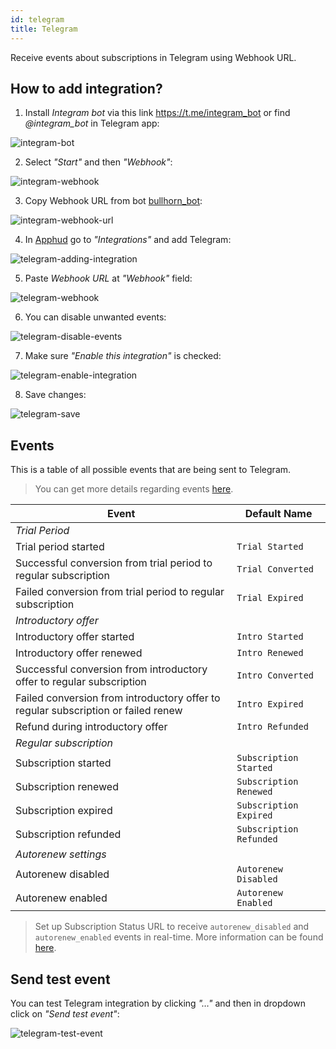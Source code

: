 ```yaml
---
id: telegram
title: Telegram
---
```


Receive events about subscriptions in Telegram using Webhook URL.

## How to add integration?

1. Install *Integram bot* via this link <a href="https://t.me/integram_bot" target="_blank">https://t.me/integram_bot</a> or find *@integram_bot* in Telegram app:

![integram-bot](assets/integram-bot.png)

2. Select *"Start"* and then *"Webhook"*:

![integram-webhook](assets/integram-webhook.png)

3. Copy Webhook URL from bot <a href="https://t.me/bullhorn_bot" target="_blank">bullhorn_bot</a>:

![integram-webhook-url](assets/integram-webhook-url.png)

4. In <a href="https://app.apphud.com/" target="_blank">Apphud</a> go to *"Integrations"* and add Telegram:

![telegram-adding-integration](assets/telegram-adding-integration.png)

5. Paste *Webhook URL* at *"Webhook"* field:

![telegram-webhook](assets/telegram-webhook.png)

6. You can disable unwanted events:

![telegram-disable-events](assets/telegram-disable-events.png)

7. Make sure *"Enable this integration"* is checked:

![telegram-enable-integration](assets/telegram-enable-integration.png)

8. Save changes:

![telegram-save](assets/telegram-save.png)

## Events

This is a table of all possible events that are being sent to Telegram.

> You can get more details regarding events [here](events.md).

| Event                                                        | Default Name            |
| ------------------------------------------------------------ | ----------------------- |
| *Trial Period*                                               |                         |
| Trial period started                                         | `Trial Started`         |
| Successful conversion from trial period to regular subscription | `Trial Converted`       |
| Failed conversion from trial period to regular subscription  | `Trial Expired`         |
| *Introductory offer*                                         |                         |
| Introductory offer started                                   | `Intro Started`         |
| Introductory offer renewed                                   | `Intro Renewed`         |
| Successful conversion from introductory offer to regular subscription | `Intro Converted`       |
| Failed conversion from introductory offer to regular subscription or failed renew | `Intro Expired`         |
| Refund during introductory offer                             | `Intro Refunded`        |
| *Regular subscription*                                       |                         |
| Subscription started                                         | `Subscription Started`  |
| Subscription renewed                                         | `Subscription Renewed`  |
| Subscription expired                                         | `Subscription Expired`  |
| Subscription refunded                                        | `Subscription Refunded` |
| *Autorenew settings*                                         |                         |
| Autorenew disabled                                           | `Autorenew Disabled`    |
| Autorenew enabled                                            | `Autorenew Enabled`     |

> Set up Subscription Status URL to receive `autorenew_disabled` and `autorenew_enabled` events in real-time. More information can be found [here](creating-app.md#subscription-status-url).

## Send test event

You can test Telegram integration by clicking *"…"* and then in dropdown click on *"Send test event"*:

![telegram-test-event](assets/telegram-test-event.png)